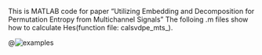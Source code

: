 This is MATLAB code for paper “Utilizing Embedding and Decomposition for Permutation Entropy from Multichannel Signals”
The folloing .m files show how to calculate Hes(function file: calsvdpe_mts_).

@![examples](D:\MATLAB\Work\MTS_Entropy\MATLAB_mvSVDPE\mfiles.png)


